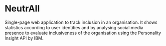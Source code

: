 # NeutrAll
Single-page web application to track inclusion in an organisation. It shows statistics according to user identities and by analysing social media presence to evaluate inclusiveness of the organisation using the Personality Insight API by IBM.
